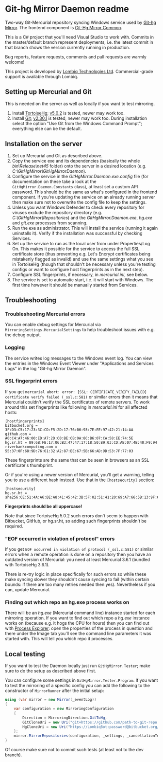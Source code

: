 # Git-hg Mirror Daemon readme



Two-way Git-Mercurial repository syncing Windows service used by [Git-hg Mirror](https://githgmirror.com). The frontend component is [Git-Hg Mirror Common](https://github.com/Lombiq/Git-Hg-Mirror-Common).

This is a C# project that you'll need Visual Studio to work with. Commits in the master/default branch represent deployments, i.e. the latest commit in that branch shows the version currently running in production.

Bug reports, feature requests, comments and pull requests are warmly welcome!

This project is developed by [Lombiq Technologies Ltd](https://lombiq.com/). Commercial-grade support is available through Lombiq.


## Setting up Mercurial and Git

This is needed on the server as well as locally if you want to test mirroring.

1. Install [TortoiseHg](https://tortoisehg.bitbucket.io/download/index.html); [v5.0.2](https://www.mercurial-scm.org/release/tortoisehg/windows/tortoisehg-5.0.2-x64.msi) is tested, newer may work too.
2. Install [Git](https://git-scm.com/); [v2.30.1](https://github.com/git-for-windows/git/releases/download/v2.12.1.windows.1/Git-2.12.1-64-bit.exe) is tested, newer may work too. During installation select the option "Use Git from the Windows Command Prompt"; everything else can be the default.


## Installation on the server

1. Set up Mercurial and Git as described above.
2. Copy the service exe and its dependencies (basically the whole *bin\Release\net45* folder) onto the server in a desired location (e.g. *C:\GitHgMirror\GitHgMirrorDaemon*).
3. Configure the service in the *GitHgMirror.Daemon.exe.config* file (for documentation on these take a look at the `GitHgMirror.Daemon.Constants` class), at least set a custom API password. This should be the same as what's configured in the frontend component. If you're updating the service on an already running server then make sure not to overwrite the config file to keep the settings.
4. Unless you want Windows Defender to check every repository for viruses exclude the repository directory (e.g. _C:\GitHgMirror\Repositories_) and the _GitHgMirror.Daemon.exe_, _hg.exe_ and _git.exe_ processes from scanning.
5. Run the exe as administrator. This will install the service (running it again uninstalls it). Verify if the installation was successful by checking Services.
6. Set up the service to run as the local user from under Properties/Log On. This makes it possible for the service to access the full SSL certificate store (thus preventing e.g. Let's Encrypt certificates being mistakenly flagged as invalid) and use the same settings what you see in TortoiseHg (though that shouldn't be necessary unless you're testing configs or want to configure host fingerprints as in the next step).
7. Configure SSL fingerprints, if necessary, in _mercurial.ini_, see below.
8. The service is set to automatic start, i.e. it will start with Windows. The first time however it should be manually started from Services.


## Troubleshooting

### Troubleshooting Mercurial errors
You can enable debug settings for Mercurial via `MirroringSettings.MercurialSettings` to help troubleshoot issues with e.g. the debug output.

### Logging
The service writes log messages to the Windows event log. You can view the entries in the Windows Event Viewer under "Applications and Services Logs" in the log "Git-hg Mirror Daemon".

### SSL fingerprint errors
If you get `mercurial abort: error: [SSL: CERTIFICATE_VERIFY_FAILED] certificate verify failed (_ssl.c:581)` or similar errors then it means that Mercurial couldn't verify the SSL certificates of remote servers. To work around this set fingerprints like following in _mercurial.ini_ for all affected hosts:

    [hostfingerprints]
    bitbucket.org = ‎3F:D3:C5:17:23:3C:CD:F5:2D:17:76:06:93:7E:EE:97:42:21:14:AA
    github.com = A0:C4:A7:46:00:ED:A7:2D:C0:BE:CB:9A:8C:B6:07:CA:58:EE:74:5E
    hg.sr.ht = 89:6B:FB:17:06:B3:47:47:17:18:50:B9:03:CD:AB:07:4B:40:F9:94
    riverbankcomputing.com = 55:37:0F:68:9D:76:61:32:A2:87:EE:67:5B:66:AD:9D:53:7F:77:03

These fingerprints are the same that can be seen in browsers as an SSL certificate's thumbprint.

Or if you're using a newer version of Mercurial, you'll get a warning, telling you to use a different hash instead. Use that in the `[hostsecurity]` section:

    [hostsecurity]
    hg.sr.ht = sha256:CE:51:4A:A6:BE:A8:41:45:42:3B:5F:02:51:41:20:69:A7:66:5B:13:9F:62:16:D8:1B:F8:93:2A:D7:A0:21:E6

**Fingerprints should be all uppercase!**

Note that since TortoiseHg 5.0.2 such errors don't seem to happen with Bitbucket, GitHub, or hg.sr.ht, so adding such fingerprints shouldn't be required.

### "EOF occurred in violation of protocol" errors
If you get `EOF occurred in violation of protocol (_ssl.c:581)` or similar errors when a remote operation is done on a repository then you have an outdated version of Mercurial: you need at least Mercurial 3.6.1 (bundled with TortoiseHg 3.6.1).

There is re-try logic in place specifically for such errors so while these make syncing slower they shouldn't cause syncing to fail (within certain bounds: if there are too many retries needed then yes). Nevertheless if you can, update Mercurial.

### Finding out which repo an hg.exe process works on
There will be an *hg.exe* (Mercurial command line) instance started for each mirroring operation. If you want to find out which repo a *hg.exe* instance works on (because e.g. it hogs the CPU for hours) then you can find out with [Process Explorer](https://technet.microsoft.com/en-us/sysinternals/bb896653.aspx): open the properties of the process in question and there under the Image tab you'll see the command line parameters it was started with. This will tell you which repo it processes.


## Local testing

If you want to test the Daemon locally just run `GitHgMirror.Tester`; make sure to do the setup as described above first.

You can configure some settings in `GitHgMirror.Tester.Program`. If you want to test the mirroring of a specific config you can add the following to the constructor of `MirrorRunner` after the initial setup:

```c#
using (var mirror = new Mirror(_eventLog))
{
    var configuration = new MirroringConfiguration
    {
        Direction = MirroringDirection.GitToHg,
        GitCloneUri = new Uri("git+https://github.com/path-to-git-repo.git"),
        HgCloneUri = new Uri("https://LombiqBot:password@bitbucket.org/path-to-hg-repo"),
    };
    mirror.MirrorRepositories(configuration, _settings, _cancellationTokenSource.Token);
}
```

Of course make sure not to commit such tests (at least not to the dev branch).

